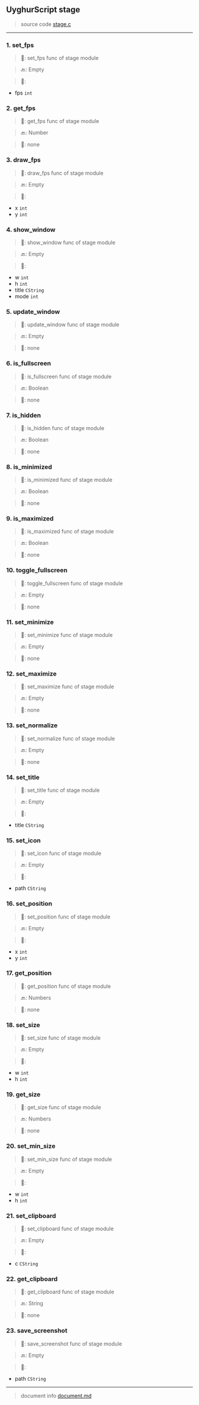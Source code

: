 
## UyghurScript stage

> source code [stage.c](../../uyghur/externals/stage.c)
---

### 1. set_fps

> 📝:  set_fps func of stage module

> 🔙: Empty

> 🛒: 
* fps  `int`


### 2. get_fps

> 📝:  get_fps func of stage module

> 🔙: Number

> 🛒:  none


### 3. draw_fps

> 📝:  draw_fps func of stage module

> 🔙: Empty

> 🛒: 
* x  `int`
* y  `int`


### 4. show_window

> 📝:  show_window func of stage module

> 🔙: Empty

> 🛒: 
* w  `int`
* h  `int`
* title  `CString`
* mode  `int`


### 5. update_window

> 📝:  update_window func of stage module

> 🔙: Empty

> 🛒:  none


### 6. is_fullscreen

> 📝:  is_fullscreen func of stage module

> 🔙: Boolean

> 🛒:  none


### 7. is_hidden

> 📝:  is_hidden func of stage module

> 🔙: Boolean

> 🛒:  none


### 8. is_minimized

> 📝:  is_minimized func of stage module

> 🔙: Boolean

> 🛒:  none


### 9. is_maximized

> 📝:  is_maximized func of stage module

> 🔙: Boolean

> 🛒:  none


### 10. toggle_fullscreen

> 📝:  toggle_fullscreen func of stage module

> 🔙: Empty

> 🛒:  none


### 11. set_minimize

> 📝:  set_minimize func of stage module

> 🔙: Empty

> 🛒:  none


### 12. set_maximize

> 📝:  set_maximize func of stage module

> 🔙: Empty

> 🛒:  none


### 13. set_normalize

> 📝:  set_normalize func of stage module

> 🔙: Empty

> 🛒:  none


### 14. set_title

> 📝:  set_title func of stage module

> 🔙: Empty

> 🛒: 
* title  `CString`


### 15. set_icon

> 📝:  set_icon func of stage module

> 🔙: Empty

> 🛒: 
* path  `CString`


### 16. set_position

> 📝:  set_position func of stage module

> 🔙: Empty

> 🛒: 
* x  `int`
* y  `int`


### 17. get_position

> 📝:  get_position func of stage module

> 🔙: Numbers

> 🛒:  none


### 18. set_size

> 📝:  set_size func of stage module

> 🔙: Empty

> 🛒: 
* w  `int`
* h  `int`


### 19. get_size

> 📝:  get_size func of stage module

> 🔙: Numbers

> 🛒:  none


### 20. set_min_size

> 📝:  set_min_size func of stage module

> 🔙: Empty

> 🛒: 
* w  `int`
* h  `int`


### 21. set_clipboard

> 📝:  set_clipboard func of stage module

> 🔙: Empty

> 🛒: 
* c  `CString`


### 22. get_clipboard

> 📝:  get_clipboard func of stage module

> 🔙: String

> 🛒:  none


### 23. save_screenshot

> 📝:  save_screenshot func of stage module

> 🔙: Empty

> 🛒: 
* path  `CString`


---
> document info [document.md](../README.md)
